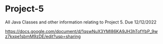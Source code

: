 # Project-5
All Java Classes and other information relating to Project 5. Due 12/12/2022





https://docs.google.com/document/d/1qswNuX3YMl86KA9JH3hTofYbP_9wz7kxpe1sbmM9zDE/edit?usp=sharing
